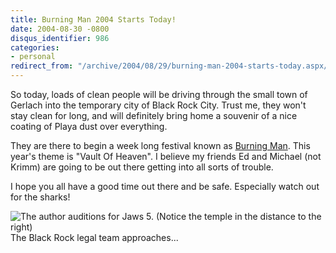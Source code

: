 ```yaml
---
title: Burning Man 2004 Starts Today!
date: 2004-08-30 -0800
disqus_identifier: 986
categories:
- personal
redirect_from: "/archive/2004/08/29/burning-man-2004-starts-today.aspx/"
---
```


So today, loads of clean people will be driving through the small town
of Gerlach into the temporary city of Black Rock City. Trust me, they
won't stay clean for long, and will definitely bring home a souvenir of
a nice coating of Playa dust over everything.

They are there to begin a week long festival known as [Burning
Man](http://www.burningman.com/). This year's theme is "Vault Of
Heaven". I believe my friends Ed and Michael (not Krimm) are going to be
out there getting into all sorts of trouble.

I hope you all have a good time out there and be safe. Especially watch
out for the sharks!

![The author auditions for Jaws 5. (Notice the temple in the distance to
the right)](/images/Sharks.jpg)\
 The Black Rock legal team approaches...

